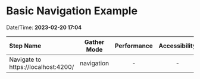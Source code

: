 # Basic Navigation Example

Date/Time: **2023-02-20 17:04**

| Step Name                           | Gather Mode | Performance | Accessibility | Best Practices | Seo | Pwa |
| :---------------------------------- | :---------: | :---------: | :-----------: | :------------: | :-: | :-: |
| Navigate to https://localhost:4200/ | navigation  |      -      |       -       |       -        |  -  |  -  |